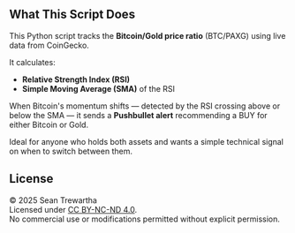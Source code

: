 ##  What This Script Does

This Python script tracks the **Bitcoin/Gold price ratio** (BTC/PAXG) using live data from CoinGecko.

It calculates:
- **Relative Strength Index (RSI)**
- **Simple Moving Average (SMA)** of the RSI

When Bitcoin's momentum shifts — detected by the RSI crossing above or below the SMA — it sends a **Pushbullet alert** recommending a BUY for either Bitcoin or Gold.

Ideal for anyone who holds both assets and wants a simple technical signal on when to switch between them.



## License

© 2025 Sean Trewartha  
Licensed under [CC BY-NC-ND 4.0](https://creativecommons.org/licenses/by-nc-nd/4.0/).  
No commercial use or modifications permitted without explicit permission.
